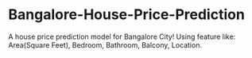 # Bangalore-House-Price-Prediction
A house price prediction model for Bangalore City! Using feature like: Area(Square Feet), Bedroom, Bathroom, Balcony, Location.
